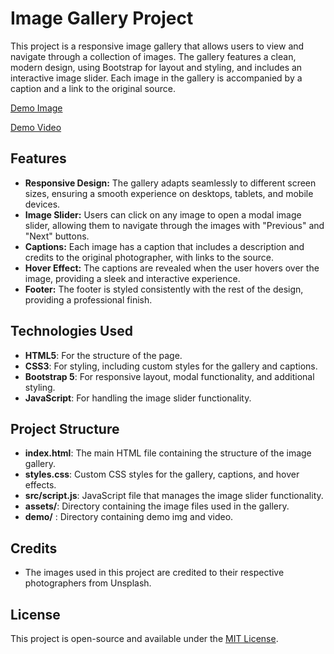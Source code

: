 # Image Gallery Project

This project is a responsive image gallery that allows users to view and navigate through a collection of images. The gallery features a clean, modern design, using Bootstrap for layout and styling, and includes an interactive image slider. Each image in the gallery is accompanied by a caption and a link to the original source.

[Demo Image]()

[Demo Video]()

## Features

- **Responsive Design:** The gallery adapts seamlessly to different screen sizes, ensuring a smooth experience on desktops, tablets, and mobile devices.
- **Image Slider:** Users can click on any image to open a modal image slider, allowing them to navigate through the images with "Previous" and "Next" buttons.
- **Captions:** Each image has a caption that includes a description and credits to the original photographer, with links to the source.
- **Hover Effect:** The captions are revealed when the user hovers over the image, providing a sleek and interactive experience.
- **Footer:** The footer is styled consistently with the rest of the design, providing a professional finish.

## Technologies Used

- **HTML5**: For the structure of the page.
- **CSS3**: For styling, including custom styles for the gallery and captions.
- **Bootstrap 5**: For responsive layout, modal functionality, and additional styling.
- **JavaScript**: For handling the image slider functionality.


## Project Structure

- **index.html**: The main HTML file containing the structure of the image gallery.
- **styles.css**: Custom CSS styles for the gallery, captions, and hover effects.
- **src/script.js**: JavaScript file that manages the image slider functionality.
- **assets/**: Directory containing the image files used in the gallery.
- **demo/** : Directory containing demo img and video.

## Credits

- The images used in this project are credited to their respective photographers from Unsplash.

## License

This project is open-source and available under the [MIT License](LICENSE).
